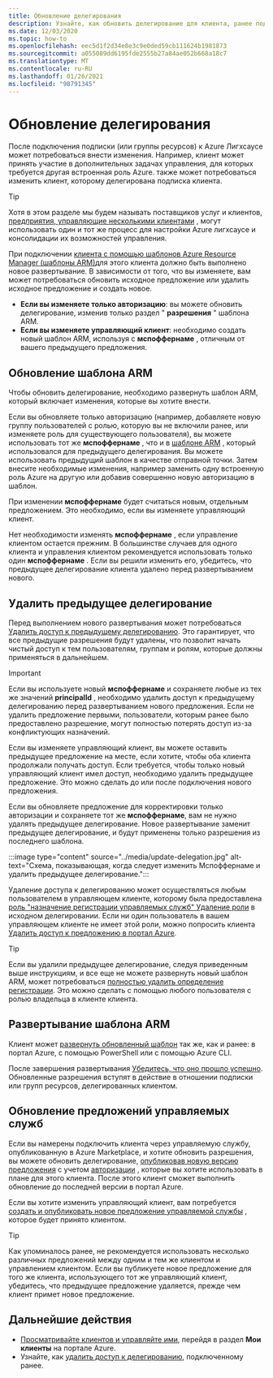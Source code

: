 ```yaml
---
title: Обновление делегирования
description: Узнайте, как обновить делегирование для клиента, ранее подключенного к Azure Лигхсаусе.
ms.date: 12/03/2020
ms.topic: how-to
ms.openlocfilehash: eec5d1f2d34e8e3c9e0ded59cb111624b1981873
ms.sourcegitcommit: a055089dd6195fde2555b27a84ae052b668a18c7
ms.translationtype: MT
ms.contentlocale: ru-RU
ms.lasthandoff: 01/26/2021
ms.locfileid: "98791345"
---
```

# <a name="update-a-delegation"></a>Обновление делегирования

После подключения подписки (или группы ресурсов) к Azure Лигхсаусе может потребоваться внести изменения. Например, клиент может принять участие в дополнительных задачах управления, для которых требуется другая встроенная роль Azure. также может потребоваться изменить клиент, которому делегирована подписка клиента.

> [!TIP]
> Хотя в этом разделе мы будем называть поставщиков услуг и клиентов, [предприятия, управляющие несколькими клиентами](../concepts/enterprise.md) , могут использовать один и тот же процесс для настройки Azure лигхсаусе и консолидации их возможностей управления.

При подключении [клиента с помощью шаблонов Azure Resource Manager (шаблоны ARM)](onboard-customer.md)для этого клиента должно быть выполнено новое развертывание. В зависимости от того, что вы изменяете, вам может потребоваться обновить исходное предложение или удалить исходное предложение и создать новое.

- **Если вы изменяете только авторизацию**: вы можете обновить делегирование, изменив только раздел " **разрешения** " шаблона ARM.
- **Если вы изменяете управляющий клиент**: необходимо создать новый шаблон ARM, используя с **мспоффернаме** , отличным от вашего предыдущего предложения.

## <a name="update-your-arm-template"></a>Обновление шаблона ARM

Чтобы обновить делегирование, необходимо развернуть шаблон ARM, который включает изменения, которые вы хотите внести.

Если вы обновляете только авторизацию (например, добавляете новую группу пользователей с ролью, которую вы не включили ранее, или изменяете роль для существующего пользователя), вы можете использовать тот же **мспоффернаме** , что и в [шаблоне ARM](onboard-customer.md#create-an-azure-resource-manager-template) , который использовался для предыдущего делегирования. Вы можете использовать предыдущий шаблон в качестве отправной точки. Затем внесите необходимые изменения, например заменить одну встроенную роль Azure на другую или добавив совершенно новую авторизацию в шаблон.

При изменении **мспоффернаме** будет считаться новым, отдельным предложением. Это необходимо, если вы изменяете управляющий клиент.

Нет необходимости изменять **мспоффернаме** , если управление клиентом остается прежним. В большинстве случаев для одного клиента и управления клиентом рекомендуется использовать только один **мспоффернаме** . Если вы решили изменить его, убедитесь, что предыдущее делегирование клиента удалено перед развертыванием нового.

## <a name="remove-the-previous-delegation"></a>Удалить предыдущее делегирование

Перед выполнением нового развертывания может потребоваться [Удалить доступ к предыдущему делегированию](remove-delegation.md). Это гарантирует, что все предыдущие разрешения будут удалены, что позволит начать чистый доступ к тем пользователям, группам и ролям, которые должны применяться в дальнейшем.

> [!IMPORTANT]
> Если вы используете новый **мспоффернаме** и сохраняете любые из тех же значений **principalId** , необходимо удалить доступ к предыдущему делегированию перед развертыванием нового предложения. Если не удалить предложение первыми, пользователи, которым ранее было предоставлено разрешение, могут полностью потерять доступ из-за конфликтующих назначений.

Если вы изменяете управляющий клиент, вы можете оставить предыдущее предложение на месте, если хотите, чтобы оба клиента продолжали получать доступ. Если требуется, чтобы только новый управляющий клиент имел доступ, необходимо удалить предыдущее предложение. Это можно сделать до или после подключения нового предложения.

Если вы обновляете предложение для корректировки только авторизации и сохраняете тот же **мспоффернаме**, вам не нужно удалять предыдущее делегирование. Новое развертывание заменит предыдущее делегирование, и будут применены только разрешения из последнего шаблона.

:::image type="content" source="../media/update-delegation.jpg" alt-text="Схема, показывающая, когда следует изменить Мспоффернаме и удалить предыдущее делегирование.":::

Удаление доступа к делегированию может осуществляться любым пользователем в управляющем клиенте, которому была предоставлена [роль "назначение регистрации управляемых служб" Удаление роли](../../role-based-access-control/built-in-roles.md#managed-services-registration-assignment-delete-role) в исходном делегировании. Если ни один пользователь в вашем управляющем клиенте не имеет этой роли, можно попросить клиента [Удалить доступ к предложению в портал Azure](view-manage-service-providers.md#add-or-remove-service-provider-offers).

> [!TIP]
> Если вы удалили предыдущее делегирование, следуя приведенным выше инструкциям, и все еще не можете развернуть новый шаблон ARM, может потребоваться [полностью удалить определение регистрации](/powershell/module/az.managedservices/remove-azmanagedservicesdefinition). Это можно сделать с помощью любого пользователя с ролью владельца в клиенте клиента.  

## <a name="deploy-the-arm-template"></a>Развертывание шаблона ARM

Клиент может [развернуть обновленный шаблон](onboard-customer.md#deploy-the-azure-resource-manager-templates) так же, как и ранее: в портал Azure, с помощью PowerShell или с помощью Azure CLI.

После завершения развертывания [Убедитесь, что оно прошло успешно](onboard-customer.md#confirm-successful-onboarding). Обновленные разрешения вступят в действие в отношении подписки или групп ресурсов, делегированных клиентом.

## <a name="updating-managed-service-offers"></a>Обновление предложений управляемых служб

Если вы намерены подключить клиента через управляемую службу, опубликованную в Azure Marketplace, и хотите обновить разрешения, вы можете обновить делегирование, [опубликовав новую версию предложения](../../marketplace/partner-center-portal/update-existing-offer.md) с учетом [авторизации](../../marketplace/plan-managed-service-offer.md) , которые вы хотите использовать в плане для этого клиента. После этого клиент сможет выполнить обновление до последней версии в портал Azure.

Если вы хотите изменить управляющий клиент, вам потребуется [создать и опубликовать новое предложение управляемой службы](../../marketplace/plan-managed-service-offer.md) , которое будет принято клиентом.

> [!TIP]
> Как упоминалось ранее, не рекомендуется использовать несколько различных предложений между одним и тем же клиентом и управлением клиентом. Если вы публикуете новое предложение для того же клиента, использующего тот же управляющий клиент, убедитесь, что предыдущее предложение удаляется, прежде чем клиент примет новое предложение.

## <a name="next-steps"></a>Дальнейшие действия

- [Просматривайте клиентов и управляйте ими](view-manage-customers.md), перейдя в раздел **Мои клиенты** на портале Azure.
- Узнайте, как [удалить доступ к делегированию](remove-delegation.md), подключенному ранее.
